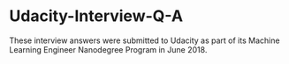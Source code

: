 # Udacity-Interview-Q-A
These interview answers were submitted to Udacity as part of its Machine Learning Engineer Nanodegree Program in June 2018.
